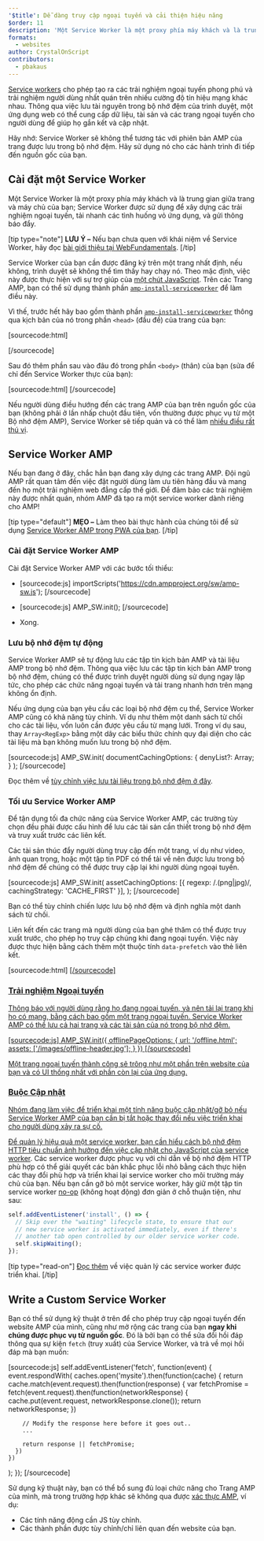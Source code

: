 ```yaml
---
'$title': Dễ dàng truy cập ngoại tuyến và cải thiện hiệu năng
$order: 11
description: 'Một Service Worker là một proxy phía máy khách và là trung gian giữa trang và máy chủ của bạn; Service Worker được sử dụng để xây dựng các trải nghiệm ngoại tuyến, tải nhanh...'
formats:
  - websites
author: CrystalOnScript
contributors:
  - pbakaus
---
```


[Service workers](https://developer.mozilla.org/en-US/docs/Web/API/Service_Worker_API) cho phép tạo ra các trải nghiệm ngoại tuyến phong phú và trải nghiệm người dùng nhất quán trên nhiều cường độ tín hiệu mạng khác nhau. Thông qua việc lưu tài nguyên trong bộ nhớ đệm của trình duyệt, một ứng dụng web có thể cung cấp dữ liệu, tài sản và các trang ngoại tuyến cho người dùng để giúp họ gắn kết và cập nhật.

Hãy nhớ: Service Worker sẽ không thể tương tác với phiên bản AMP của trang được lưu trong bộ nhớ đệm. Hãy sử dụng nó cho các hành trình đi tiếp đến nguồn gốc của bạn.

## Cài đặt một Service Worker

Một Service Worker là một proxy phía máy khách và là trung gian giữa trang và máy chủ của bạn; Service Worker được sử dụng để xây dựng các trải nghiệm ngoại tuyến, tải nhanh các tình huống vỏ ứng dụng, và gửi thông báo đẩy.

[tip type="note"] **LƯU Ý –** Nếu bạn chưa quen với khái niệm về Service Worker, hãy đọc <a class="" href="https://developers.google.com/web/fundamentals/getting-started/primers/service-workers">bài giới thiệu tại WebFundamentals</a>. [/tip]

Service Worker của bạn cần được đăng ký trên một trang nhất định, nếu không, trình duyệt sẽ không thể tìm thấy hay chạy nó. Theo mặc định, việc này được thực hiện với sự trợ giúp của [một chút JavaScript](https://developers.google.com/web/fundamentals/instant-and-offline/service-worker/registration). Trên các Trang AMP, bạn có thể sử dụng thành phần [`amp-install-serviceworker`](../../../documentation/components/reference/amp-install-serviceworker.md) để làm điều này.

Vì thế, trước hết hãy bao gồm thành phần [`amp-install-serviceworker`](../../../documentation/components/reference/amp-install-serviceworker.md) thông qua kịch bản của nó trong phần `<head>` (đầu đề) của trang của bạn:

[sourcecode:html]

<script async custom-element="amp-install-serviceworker"
  src="https://cdn.ampproject.org/v0/amp-install-serviceworker-0.1.js"></script>

[/sourcecode]

Sau đó thêm phần sau vào đâu đó trong phần `<body>` (thân) của bạn (sửa để chỉ đến Service Worker thực của bạn):

[sourcecode:html]
<amp-install-serviceworker
      src="https://www.your-domain.com/serviceworker.js"
      layout="nodisplay">
</amp-install-serviceworker>
[/sourcecode]

Nếu người dùng điều hướng đến các trang AMP của bạn trên nguồn gốc của bạn (không phải ở lần nhấp chuột đầu tiên, vốn thường được phục vụ từ một Bộ nhớ đệm AMP), Service Worker sẽ tiếp quản và có thể làm [nhiều điều rất thú vị](https://developers.google.com/web/fundamentals/instant-and-offline/offline-ux).

## Service Worker AMP

Nếu bạn đang ở đây, chắc hẳn bạn đang xây dựng các trang AMP. Đội ngũ AMP rất quan tâm đến việc đặt người dùng làm ưu tiên hàng đầu và mang đến họ một trải nghiệm web đẳng cấp thế giới. Để đảm bảo các trải nghiệm này được nhất quán, nhóm AMP đã tạo ra một service worker dành riêng cho AMP!

[tip type="default"] **MẸO –** Làm theo bài thực hành của chúng tôi để sử dụng [Service Worker AMP trong PWA của bạn](/content/amp-dev/documentation/guides-and-tutorials/optimize-measure/amp_to_pwa.md). [/tip]

### Cài đặt Service Worker AMP

Cài đặt Service Worker AMP với các bước tối thiểu:

- [sourcecode:js] importScripts('https://cdn.ampproject.org/sw/amp-sw.js'); [/sourcecode]

- [sourcecode:js]
  AMP_SW.init();
  [/sourcecode]

- Xong.

### Lưu bộ nhớ đệm tự động

Service Worker AMP sẽ tự động lưu các tập tin kịch bản AMP và tài liệu AMP trong bộ nhớ đệm. Thông qua việc lưu các tập tin kịch bản AMP trong bộ nhớ đệm, chúng có thể được trình duyệt người dùng sử dụng ngay lập tức, cho phép các chức năng ngoại tuyến và tải trang nhanh hơn trên mạng không ổn định.

Nếu ứng dụng của bạn yêu cầu các loại bộ nhớ đệm cụ thể, Service Worker AMP cũng có khả năng tùy chỉnh. Ví dụ như thêm một danh sách từ chối cho các tài liệu, vốn luôn cần được yêu cầu từ mạng lưới. Trong ví dụ sau, thay `Array<RegExp>` bằng một dãy các biểu thức chính quy đại diện cho các tài liệu mà bạn không muốn lưu trong bộ nhớ đệm.

[sourcecode:js]
AMP_SW.init(
documentCachingOptions: {
denyList?: Array<RegExp>;
}
);
[/sourcecode]

Đọc thêm về [tùy chỉnh việc lưu tài liệu trong bộ nhớ đệm ở đây](https://github.com/ampproject/amp-sw/tree/master/src/modules/document-caching).

### Tối ưu Service Worker AMP

Để tận dụng tối đa chức năng của Service Worker AMP, các trường tùy chọn đều phải được cấu hình để lưu các tài sản cần thiết trong bộ nhớ đệm và truy xuất trước các liên kết.

Các tài sản thúc đẩy người dùng truy cập đến một trang, ví dụ như video, ảnh quan trọng, hoặc một tập tin PDF có thể tải về nên được lưu trong bộ nhớ đệm để chúng có thể được truy cập lại khi người dùng ngoại tuyến.

[sourcecode:js]
AMP_SW.init(
assetCachingOptions: [{
regexp: /\.(png|jpg)/,
cachingStrategy: 'CACHE_FIRST'
}],
);
[/sourcecode]

Bạn có thể tùy chỉnh chiến lược lưu bộ nhớ đệm và định nghĩa một danh sách từ chối.

Liên kết đến các trang mà người dùng của bạn ghé thăm có thể được truy xuất trước, cho phép họ truy cập chúng khi đang ngoại tuyến. Việc này được thực hiện bằng cách thêm một thuộc tính `data-prefetch` vào thẻ liên kết.

[sourcecode:html]
<a href='....' data-rel='prefetch' />
[/sourcecode]

### Trải nghiệm Ngoại tuyến

Thông báo với người dùng rằng họ đang ngoại tuyến, và nên tải lại trang khi họ có mạng, bằng cách bao gồm một trang ngoại tuyến. Service Worker AMP có thể lưu cả hai trang và các tài sản của nó trong bộ nhớ đệm.

[sourcecode:js] AMP_SW.init({ offlinePageOptions: { url: '/offline.html'; assets: ['/images/offline-header.jpg']; } }) [/sourcecode]

Một trang ngoại tuyến thành công sẽ trông như một phần trên website của bạn và có UI thống nhất với phần còn lại của ứng dụng.

### Buộc Cập nhật

Nhóm đang làm việc để triển khai một tính năng buộc cập nhật/gỡ bỏ nếu Service Worker AMP của bạn cần bị tắt hoặc thay đổi nếu việc triển khai cho người dùng xảy ra sự cố.

Để quản lý hiệu quả một service worker, bạn cần hiểu cách [bộ nhớ đệm HTTP tiêu chuẩn ảnh hưởng đến việc cập nhật cho JavaScript của service worker](https://developers.google.com/web/updates/2018/06/fresher-sw). Các service worker được phục vụ với chỉ dẫn về bộ nhớ đệm HTTP phù hợp có thể giải quyết các bản khắc phục lỗi nhỏ bằng cách thực hiện các thay đổi phù hợp và triển khai lại service worker cho môi trường máy chủ của bạn. Nếu bạn cần gỡ bỏ một service worker, hãy giữ một tập tin service worker [no-op](https://en.wikipedia.org/wiki/NOP) (không hoạt động) đơn giản ở chỗ thuận tiện, như sau:

```js
self.addEventListener('install', () => {
  // Skip over the "waiting" lifecycle state, to ensure that our
  // new service worker is activated immediately, even if there's
  // another tab open controlled by our older service worker code.
  self.skipWaiting();
});
```

[tip type="read-on"] [Đọc thêm](https://stackoverflow.com/questions/33986976/how-can-i-remove-a-buggy-service-worker-or-implement-a-kill-switch/38980776#38980776) về việc quản lý các service worker được triển khai. [/tip]

## Write a Custom Service Worker

Bạn có thể sử dụng kỹ thuật ở trên để cho phép truy cập ngoại tuyến đến website AMP của mình, cũng như mở rộng các trang của bạn **ngay khi chúng được phục vụ từ nguồn gốc**. Đó là bởi bạn có thể sửa đổi hồi đáp thông qua sự kiện `fetch` (truy xuất) của Service Worker, và trả về mọi hồi đáp mà bạn muốn:

[sourcecode:js]
self.addEventListener('fetch', function(event) {
event.respondWith(
caches.open('mysite').then(function(cache) {
return cache.match(event.request).then(function(response) {
var fetchPromise = fetch(event.request).then(function(networkResponse) {
cache.put(event.request, networkResponse.clone());
return networkResponse;
})

        // Modify the response here before it goes out..
        ...

        return response || fetchPromise;
      })
    })

);
});
[/sourcecode]

Sử dụng kỹ thuật này, bạn có thể bổ sung đủ loại chức năng cho Trang AMP của mình, mà trong trường hợp khác sẽ không qua được [xác thực AMP](../../../documentation/guides-and-tutorials/learn/validation-workflow/validate_amp.md), ví dụ:

- Các tính năng động cần JS tùy chỉnh.
- Các thành phần được tùy chỉnh/chỉ liên quan đến website của bạn.
